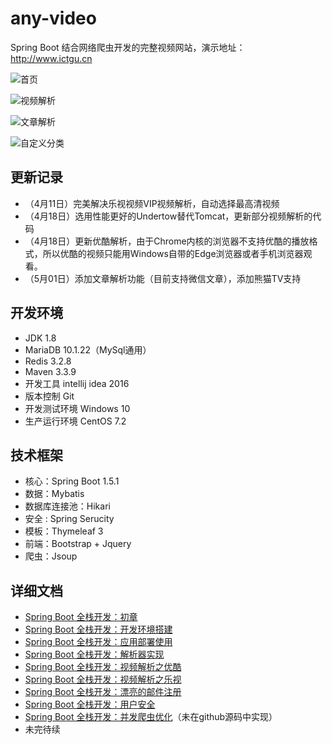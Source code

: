 # any-video
Spring Boot 结合网络爬虫开发的完整视频网站，演示地址：http://www.ictgu.cn

![首页](http://upload-images.jianshu.io/upload_images/3424642-3cf38e6ebcdc6e70.png?imageMogr2/auto-orient/strip%7CimageView2/2/w/1240)


![视频解析](http://upload-images.jianshu.io/upload_images/3424642-2cf178c872da300e.png?imageMogr2/auto-orient/strip%7CimageView2/2/w/1240)


![文章解析](http://upload-images.jianshu.io/upload_images/3424642-570107d139619963.png?imageMogr2/auto-orient/strip%7CimageView2/2/w/1240)


![自定义分类](http://upload-images.jianshu.io/upload_images/3424642-3dd5ad72e1c9d352.png?imageMogr2/auto-orient/strip%7CimageView2/2/w/1240)


更新记录
-------
- （4月11日）完美解决乐视视频VIP视频解析，自动选择最高清视频
- （4月18日）选用性能更好的Undertow替代Tomcat，更新部分视频解析的代码
- （4月18日）更新优酷解析，由于Chrome内核的浏览器不支持优酷的播放格式，所以优酷的视频只能用Windows自带的Edge浏览器或者手机浏览器观看。
- （5月01日）添加文章解析功能（目前支持微信文章），添加熊猫TV支持

开发环境
-------
- JDK 1.8
- MariaDB 10.1.22（MySql通用）
- Redis 3.2.8
- Maven 3.3.9
- 开发工具 intellij idea 2016
- 版本控制 Git
- 开发测试环境 Windows 10
- 生产运行环境 CentOS 7.2

技术框架
------
- 核心：Spring Boot 1.5.1
- 数据：Mybatis
- 数据库连接池：Hikari
- 安全 : Spring Serucity
- 模板：Thymeleaf 3
- 前端：Bootstrap  + Jquery
- 爬虫：Jsoup

详细文档
----
- [Spring Boot 全栈开发：初章](http://www.jianshu.com/p/aff05f5bd8a1)
- [Spring Boot 全栈开发：开发环境搭建](http://www.jianshu.com/p/8a9ed762caf7)
- [Spring Boot 全栈开发：应用部署使用](http://www.jianshu.com/p/cde6027c5f9a)
- [Spring Boot 全栈开发：解析器实现](http://www.jianshu.com/p/ab4f7415491b)
- [Spring Boot 全栈开发：视频解析之优酷](http://www.jianshu.com/p/23292186e972)
- [Spring Boot 全栈开发：视频解析之乐视](http://www.jianshu.com/p/e521d989068d)
- [Spring Boot 全栈开发：漂亮的邮件注册](http://www.jianshu.com/p/927e179a747a)
- [Spring Boot 全栈开发：用户安全](http://www.jianshu.com/p/c883b86c34fa)
- [Spring Boot 全栈开发：并发爬虫优化](http://www.jianshu.com/p/2c39c7e7847a)（未在github源码中实现）
- 未完待续
